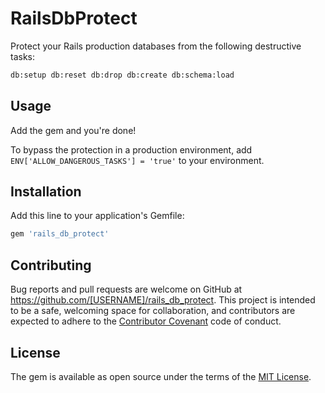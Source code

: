 # RailsDbProtect

Protect your Rails production databases from the following destructive tasks:

```bash
db:setup db:reset db:drop db:create db:schema:load
```

## Usage

Add the gem and you're done!

To bypass the protection in a production environment, add `ENV['ALLOW_DANGEROUS_TASKS'] = 'true'` to your environment.

## Installation

Add this line to your application's Gemfile:

```ruby
gem 'rails_db_protect'
```


## Contributing

Bug reports and pull requests are welcome on GitHub at https://github.com/[USERNAME]/rails_db_protect. This project is intended to be a safe, welcoming space for collaboration, and contributors are expected to adhere to the [Contributor Covenant](contributor-covenant.org) code of conduct.


## License

The gem is available as open source under the terms of the [MIT License](http://opensource.org/licenses/MIT).

